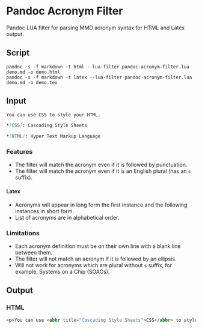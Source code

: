 # Pandoc Acronym Filter

Pandoc LUA filter for parsing MMD acronym syntax for HTML and Latex output.

## Script

```
pandoc -s -f markdown -t html --lua-filter pandoc-acronym-filter.lua demo.md -o demo.html
pandoc -s -f markdown -t latex --lua-filter pandoc-acronym-filter.lua demo.md -o demo.tex
```

## Input

```md
You can use CSS to style your HTML.

*[CSS]: Cascading Style Sheets

*[HTML]: Hyper Text Markup Language
```

### Features

* The filter will match the acronym even if it is followed by punctuation.
* The filter will match the acronym even if it is an English plural (has an `s` suffix).

#### Latex

* Acronyms will appear in long form the first instance and the following instances in short form.
* List of acronyms are in alphabetical order.

### Limitations

* Each acronym definition must be on their own line with a blank line between them.
* The filter will not match an acronym if it is followed by an ellipsis.
* Will not work for acronyms which are plural without `s` suffix, for example, Systems on a Chip (SOACs).

## Output

### HTML

```html
<p>You can use <abbr title="Cascading Style Sheets">CSS</abbr> to style your <abbr title="HyperText Markup Language">HTML</abbr>.</p>
```
